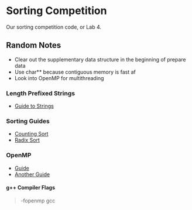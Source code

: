 # Sorting Competition
Our sorting competition code, or Lab 4.

## Random Notes
- Clear out the supplementary data structure in the beginning of prepare data
- Use char** because contiguous memory is fast af
- Look into OpenMP for multithreading

### Length Prefixed Strings
- [Guide to Strings](http://www.plantation-productions.com/Webster/www.artofasm.com/Linux/HTML/CharacterStrings.html)

### Sorting Guides
- [Counting Sort](http://www.geeksforgeeks.org/counting-sort/)
- [Radix Sort](http://www.geeksforgeeks.org/radix-sort/)

### OpenMP
- [Guide](http://openmp.org/mp-documents/omp-hands-on-SC08.pdf)
- [Another Guide](http://bisqwit.iki.fi/story/howto/openmp/)

#### g++ Compiler Flags
> -fopenmp gcc
